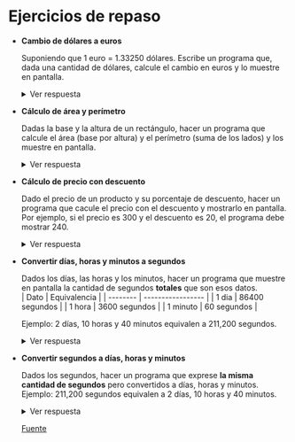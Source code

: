 # Ejercicios de repaso

* __Cambio de dólares a euros__

  Suponiendo que 1 euro = 1.33250 dólares. Escribe un programa que, dada una cantidad de dólares, calcule el cambio en euros y lo muestre en pantalla.


  <details>
  <summary> Ver respuesta </summary>

  ![](./respuestas/CambioDolaresEuros.png)
  </details>


* __Cálculo de área y perímetro__

  Dadas la base y la altura de un rectángulo, hacer un programa que calcule el área (base por altura) y el perímetro (suma de los lados) y los muestre en pantalla.


  <details>
  <summary> Ver respuesta </summary>

  ![](./respuestas/AreaYPerimetro.png)
  </details>


* __Cálculo de precio con descuento__ 

  Dado el precio de un producto y su porcentaje de descuento, hacer un programa que cacule el precio con el descuento y mostrarlo en pantalla. Por ejemplo, si el precio es 300 y el descuento es 20, el programa debe mostrar 240.


  <details>
  <summary> Ver respuesta </summary>

  ![](./respuestas/CalcularDescuento.png)
  </details>


* __Convertir días, horas y minutos a segundos__

  Dados los días, las horas y los minutos, hacer un programa que muestre en pantalla la cantidad de segundos __totales__ que son esos datos.  
  | Dato     | Equivalencia      |
  | -------- | ----------------- |
  | 1 dia    | 86400 segundos    |
  | 1 hora   | 3600 segundos     |
  | 1 minuto | 60 segundos       |

  Ejemplo: 2 días, 10 horas y 40 minutos equivalen a 211,200 segundos.  


  <details>
  <summary> Ver respuesta </summary>

  ![](./respuestas/ConversionASegundos.png)
  </details>


* __Convertir segundos a días, horas y minutos__

  Dados los segundos, hacer un programa que exprese __la misma cantidad de segundos__ pero convertidos a días, horas y minutos.  
  Ejemplo: 211,200 segundos equivalen a 2 días, 10 horas y 40 minutos.  


  <details>
  <summary> Ver respuesta </summary>

  ![](./respuestas/ConversionDeSegundos.png)
  </details>

  [Fuente](http://www.cartagena99.com/recursos/programacion/ejercicios/PROGRAMACION_EN_LENGUAJE_C.pdf)
